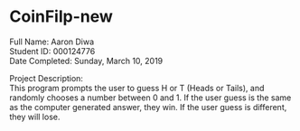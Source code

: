 # CoinFilp-new
Full Name: Aaron Diwa <br>
Student ID: 000124776 <br>
Date Completed: Sunday, March 10, 2019

Project Description: <br>
    This program prompts the user to guess H or T (Heads or Tails), and randomly chooses a number between 0 and 1. If the user guess is the same as the computer generated answer, they win. If the user guess is different, they will lose.